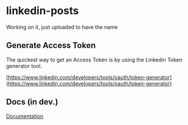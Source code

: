 # linkedin-posts


Working on it, just uploaded to have the name


## Generate Access Token

The quickest way to get an Access Token is by using the Linkedin Token generator tool.

[https://www.linkedin.com/developers/tools/oauth/token-generator](https://www.linkedin.com/developers/tools/oauth/token-generator)


## Docs (in dev.)

[Documentation](https://linkedin-posts.ramiboutas.com)
